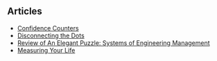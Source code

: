 ## Articles
- [Confidence Counters][1]
- [Disconnecting the Dots][2]
- [Review of An Elegant Puzzle: Systems of Engineering Management][3]
- [Measuring Your Life][4]

[1]:	./confidence_counters
[2]:	./disconnecting_the_dots
[3]:  ./elegant_puzzle
[4]:  ./measuring_your_life
